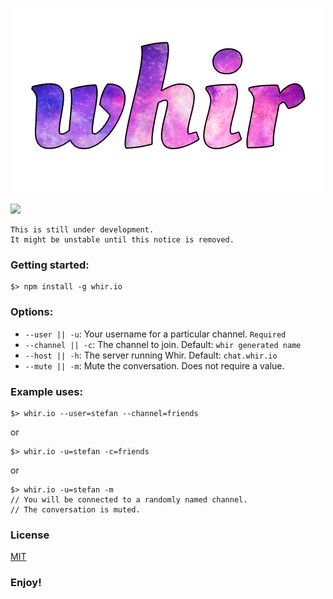 <p align="center">
	<a href="http://whir.io"><img src="media/whir.png" alt="whir.io" /></a>
</p>

<p>
    <a href="https://asciinema.org/a/4ff69bzz484gopw5hno3ietmm" target="_blank"><img src="https://asciinema.org/a/4ff69bzz484gopw5hno3ietmm.png" /></a>
</p>

```
This is still under development.
It might be unstable until this notice is removed.
```

### Getting started:
```
$> npm install -g whir.io
```

### Options:
- `--user || -u`: Your username for a particular channel. `Required`
- `--channel || -c`: The channel to join. Default: `whir generated name`
- `--host || -h`: The server running Whir. Default: `chat.whir.io`
- `--mute || -m`: Mute the conversation. Does not require a value.

### Example uses:
```
$> whir.io --user=stefan --channel=friends
```

or

```
$> whir.io -u=stefan -c=friends
```

or

```
$> whir.io -u=stefan -m
// You will be connected to a randomly named channel.
// The conversation is muted.
```


### License

[MIT](https://github.com/WhirIO/Client/blob/master/LICENSE)

### Enjoy!

